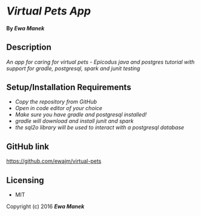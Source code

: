 # _Virtual Pets App_

#### By _Ewa Manek_

## Description

_An app for caring for virtual pets - Epicodus java and postgres tutorial with support for gradle, postgresql, spark and junit testing_

## Setup/Installation Requirements

* _Copy the repository from GitHub_
* _Open in code editor of your choice_
* _Make sure you have gradle and postgresql installed!_
* _gradle will download and install junit and spark_
* _the sql2o library will be used to interact with a postgresql database_


## GitHub link

https://github.com/ewajm/virtual-pets

## Licensing

* MIT

Copyright (c) 2016 **_Ewa Manek_**
